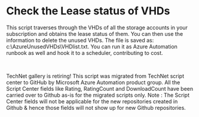 ﻿Check the Lease status of VHDs
==============================

            

This script traverses through the VHDs of all the storage accounts in your subscription and obtains the lease status of them. You can then use the information to delete the unused VHDs. The file is saved as: c:\AzureUnusedVHDs\VHDlist.txt. You can run it
 as Azure Automation runbook as well and hook it to a scheduler, contributing to cost.

 

        
    
TechNet gallery is retiring! This script was migrated from TechNet script center to GitHub by Microsoft Azure Automation product group. All the Script Center fields like Rating, RatingCount and DownloadCount have been carried over to Github as-is for the migrated scripts only. Note : The Script Center fields will not be applicable for the new repositories created in Github & hence those fields will not show up for new Github repositories.
